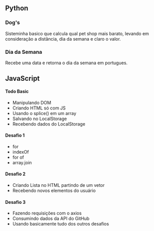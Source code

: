## Python
### Dog's
Sisteminha basico que calcula qual pet shop mais barato, levando em consideração a distância, dia da semana e claro o valor.

### Dia da Semana 
Recebe uma data e retorna o dia da semana em portugues.

## JavaScript
#### Todo Basic
* Manipulando DOM 
* Criando HTML só com JS 
* Usando o splice() em um array
* Salvando no LocalStorage
* Recebendo dados do LocalStorage
#### Desafio 1 
* for 
* indexOf
* for of
* array.join    
#### Desafio 2 
* Criando Lista no HTML partindo de um vetor 
* Recebendo novos elementos do usuário 
#### Desafio 3 
* Fazendo requisições com o axios
* Consumindo dados da API do GitHub 
* Usando basicamente tudo dos outros desafios
